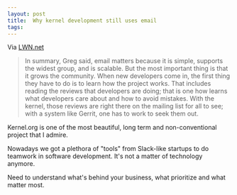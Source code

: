 ```yaml
---
layout: post
title:  Why kernel development still uses email
tags:
---
```


Via [LWN.net](https://lwn.net/SubscriberLink/702177/e2712c9c41c0c683/)

> In summary, Greg said, email matters because it is simple, supports the widest group, and is scalable. But the most important thing is that it grows the community. When new developers come in, the first thing they have to do is to learn how the project works. That includes reading the reviews that developers are doing; that is one how learns what developers care about and how to avoid mistakes. With the kernel, those reviews are right there on the mailing list for all to see; with a system like Gerrit, one has to work to seek them out. 

Kernel.org is one of the most beautiful, long term and non-conventional project that I admire. 

Nowadays we got a plethora of "tools" from Slack-like startups to do teamwork in software development. It's not a matter of technology anymore. 

Need to understand what's behind your business, what prioritize and what matter most.  

